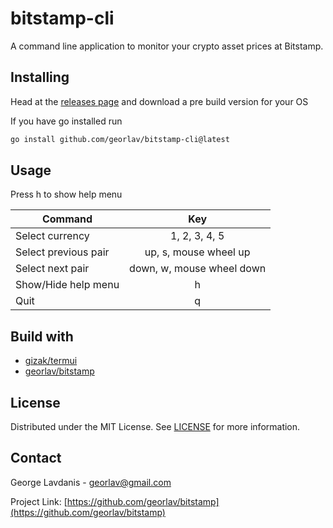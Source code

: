 # bitstamp-cli
A command line application to monitor your crypto asset prices at Bitstamp.

## Installing
Head at the [releases page](https://github.com/georlav/bitstamp-cli/releases) and download a pre build version for your OS

If you have go installed run
```bash
go install github.com/georlav/bitstamp-cli@latest
```

## Usage
Press h to show help menu

| Command              |      Key                  |
|----------------------|:-------------------------:|
| Select currency      | 1, 2, 3, 4, 5             |
| Select previous pair | up, s, mouse wheel up     |
| Select next pair     | down, w, mouse wheel down |
| Show/Hide help menu  | h                         |
| Quit                 | q                         |


## Build with
 * [gizak/termui](https://github.com/gizak/termui)
 * [georlav/bitstamp](https://github.com/georlav/bitstamp)

## License
Distributed under the MIT License. See [LICENSE](LICENSE) for more information.

## Contact
George Lavdanis - georlav@gmail.com

Project Link: [https://github.com/georlav/bitstamp](https://github.com/georlav/bitstamp)